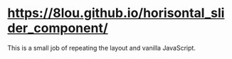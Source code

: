 # https://8lou.github.io/horisontal_slider_component/

This is a small job of repeating the layout and vanilla JavaScript.
